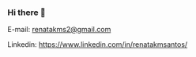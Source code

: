 ### Hi there 👋

E-mail: renatakms2@gmail.com

Linkedin: https://www.linkedin.com/in/renatakmsantos/
